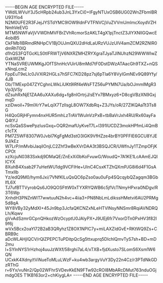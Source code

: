 -----BEGIN AGE ENCRYPTED FILE-----
YWdlLWVuY3J5cHRpb24ub3JnL3YxCi0+IFgyNTUxOSB6UG02WnZFbmlBRU93Ylo4
N2M0UFE2R3FJejJYSTdYMC9lOW9ldnFVTFNVCjVuZVVmUmlmcXoydVZHNmhVeEVG
MTM5NWFaVjVVWDhMVFBrZVhRcmorSzAKLT4gX1pjTnctZ3JlYXNlIGQwcE4obiB5
CkFMb1lBRmdRNHpCV1BjOUJmQXU2dHdLaURzVUJzUlV4amZCM2RZNlR0dmRhT0lQ
d1hQS3FQTGcKLS0tIFRWTjV6NXRZMHZRYXgraTJyaTJINUhzN29WWWlwZGxkWlZM
YTNaSVREUWMKgJOfTShnHcVUirU8mMd7tF0DstDWzATAacGh9TXZ+nQSxNnqLcm2
FppEuT9eLIc0JVXlR2HGLs7hSFC7KD28pz7sj6pTIa6Y8VyIGmNEv9Q89Yfy/4JB
Ob/TMExp047ZYCghnLWkLiUKt9IRf4eWsFTZ56uPYMN7Ua/bOJmmIMgR3Vp3jVSy
dZsuhRxNjE1ZAA6uXAXu6dg+fg8nIOrtrjJ/sEYv7BMxyz6+D8cgVBzXN9GxjmqD
xziDwoil+79mIXrY7wLqiX7TzllsgL8OW7XdbRq+Z3JYs/oR/27ZIKQAaTt3Ts8G
H4QoGRjHFymn4nxHUR5mhLzTrAV1WulnVzPxB+tbBaVrJxh4RU/Rx60ayFaQ4tYJ
ncSsQaSSwePpzlusGxq+OQR2mafUyKveT7L+l391IUCDZ3mokHPfmLi4QmBc1cTX
PM7Z5WF8307W0JvbI7KgFgMd3stO3lGK9VfHZze4brBY0PFFIE6GCU8YJE9J/kEz
W7LrP/mMvbiJaqilOnjLC2Zhf3wBeXVrDAA3t3BSQJCR/UWfnJy1TZmpOFjKCPOt
xzXcjuN0383Sxkdj9DMaQE/ZnExXi0bKoFvuwG/WoudQ+7A1KE1LcAAmEJQIICYX
8XuhB4Xsab2F7uHetWU1dg9VCFlHe+UInC4CsxKTZhQXmPJG8i6d4F1GsATmxlIb
Yz/edQ9M0/hym6Jxi/7VNfKlLuQsQC6pZso0au0uFp4SQcqybQZagqm3BGbIfL6X
TJ7ufBTTVyrobQs6JO9QOSFttW0xTYXRYQWB6c5jfVcTNmyHPxra0NDgv/R3T6Wp
XnhdH3PNZnWIT7wwtuuN2h4vc+4iia3+PN8NbLmLdikssHMetvi6AU2PRMg5d8qA
WY8VBy32yMdXI+45Jn9bp3JcfaQKCNZxNLeHTVlNsyNNSmr8RqiAVNDRQLh/Kqwv
gVvAdSzmrGCpnQHkozWzOcyptU0JAlyPX+J9UEj6fr7VxorDTn0PxHV3f82I9f6j
wVx5Bcx2oaYl72B2aB3QRyhz1Z8OX1NPlC7y+miLAXZIdGvE+RKtWQ9Zs+CBRB9c
aDcWLAHjIQCV/rQlZPEPCTuPDitpQcSg5ttxuprq5DIchlQmvTyS7sh+BD+mD2mu
l+SYlnNYS1rHzhoj4uuJzWXf/58rghi7aL4/xTXB+fjdXusto7SLomS6Xsm1W6QN
UCxkK4Xdny/tViNueToMLuLWzF+ku4wb3argyVuY3Dy22n4Cz/r3PTdNkGDzRThG
r+6Yx/vuNn2/Qp02WFhrSVDevKkEN9FTw92cROI8MbARcDMut763nduOGjmdgOE5
T1KB163or2+chKiygLA=
-----END AGE ENCRYPTED FILE-----
